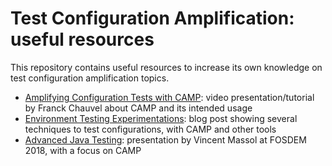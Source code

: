 # Test Configuration Amplification: useful resources
This repository contains useful resources to increase its own knowledge on test configuration amplification topics.

  - [Amplifying Configuration Tests with CAMP](https://www.youtube.com/watch?v=81_2H7GOQwg): video presentation/tutorial by Franck Chauvel about CAMP and its intended usage
  - [Environment Testing Experimentations](https://massol.myxwiki.org/xwiki/bin/view/Blog/EnvironmentTestingExperimentations): blog post showing several techniques to test configurations, with CAMP and other tools
  - [Advanced Java Testing](https://www.slideshare.net/vmassol/advanced-java-testing): presentation by Vincent Massol at FOSDEM 2018, with a focus on CAMP
